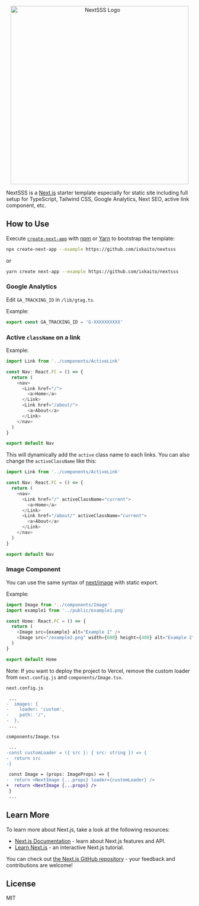 <div align="center">
  <p><img width="480" alt="NextSSS Logo" src="https://user-images.githubusercontent.com/5457539/151701924-cbdf9ff8-3e9b-4e5c-b036-43e1ec0bbbef.png"></p>
</div>

NextSSS is a [Next.js](https://nextjs.org/) starter template especially for static site including full setup for TypeScript, Tailwind CSS, Google Analytics, Next SEO, active link component, etc.

## How to Use

Execute [`create-next-app`](https://github.com/vercel/next.js/tree/canary/packages/create-next-app) with [npm](https://docs.npmjs.com/cli/init) or [Yarn](https://yarnpkg.com/lang/en/docs/cli/create/) to bootstrap the template:

```bash
npx create-next-app --example https://github.com/ixkaito/nextsss
```
or
```bash
yarn create next-app --example https://github.com/ixkaito/nextsss
```

### Google Analytics

Edit `GA_TRACKING_ID` in `/lib/gtag.ts`.

Example:

```ts
export const GA_TRACKING_ID = 'G-XXXXXXXXXX'
```

### Active `className` on a link

Example:

```ts
import Link from '../components/ActiveLink'

const Nav: React.FC = () => {
  return (
    <nav>
      <Link href="/">
        <a>Home</a>
      </Link>
      <Link href="/about/">
        <a>About</a>
      </Link>
    </nav>
  )
}

export default Nav
```

This will dynamically add the `active` class name to each links. You can also change the `activeClassName` like this:

```ts
import Link from '../components/ActiveLink'

const Nav: React.FC = () => {
  return (
    <nav>
      <Link href="/" activeClassName="current">
        <a>Home</a>
      </Link>
      <Link href="/about/" activeClassName="current">
        <a>About</a>
      </Link>
    </nav>
  )
}

export default Nav
```

### Image Component

You can use the same syntax of [next/image](https://nextjs.org/docs/api-reference/next/image) with static export.

Example:

```ts
import Image from '../components/Image'
import example1 from '../public/example1.png'

const Home: React.FC = () => {
  return (
    <Image src={example} alt="Example 1" />
    <Image src="/example2.png" width={600} height={400} alt="Example 2" />
  )
}

export default Home
```

Note: If you want to deploy the project to Vercel, remove the custom loader from `next.config.js` and `components/Image.tsx`.

`next.config.js`

```diff
 ...
-  images: {
-    loader: 'custom',
-    path: '/',
-  },
 ...
```

`components/Image.tsx`

```diff
 ...
-const customLoader = ({ src }: { src: string }) => {
-  return src
-}

 const Image = (props: ImageProps) => {
-  return <NextImage {...props} loader={customLoader} />
+  return <NextImage {...props} />
 }
 ...
```

## Learn More

To learn more about Next.js, take a look at the following resources:

- [Next.js Documentation](https://nextjs.org/docs) - learn about Next.js features and API.
- [Learn Next.js](https://nextjs.org/learn) - an interactive Next.js tutorial.

You can check out [the Next.js GitHub repository](https://github.com/vercel/next.js/) - your feedback and contributions are welcome!

## License

MIT
